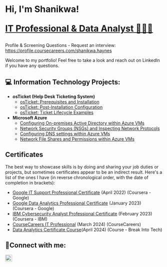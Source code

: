 <h1>Hi, I'm Shanikwa! 
  
<a href="https://github.com/ShanikwaH">IT Professional & Data Analyst 👩🏻‍💻</a></h1>

Profile & Screening Questions - Request an interview: https://profile.coursecareers.com/shanikwa.haynes

Welcome to my portfolio! Feel free to take a look and reach out on LinkedIn if you have any questions.

<h2>💻 Information Technology Projects:</h2>

- <b>osTicket (Help Desk Ticketing System)</b>
  - [osTicket: Prerequisites and Installation](https://github.com/shanikwah/osticket-prereqs)
  - [osTicket: Post-Installation Configuration](https://github.com/shanikwah/post-install-config)
  - [osTicket: Ticket Lifecycle Examples](https://github.com/shanikwah/ticket-lifecycle)
- <b>Microsoft Azure</b>
  - [Configuring On-premises Active Directory within Azure VMs](https://github.com/shanikwah/configure-ad)
  - [Network Security Groups (NSGs) and Inspecting Network Protocols](https://github.com/shanikwah/azure-network-protocols)
  - [Configuring DNS settings within Azure VMs](https://github.com/shanikwah/configure-dns)
  - [Network File Shares and Permissions within Azure VMs](https://github.com/shanikwah/configure-network-file-shares-and-permissions)

## Certificates
The best way to showcase skills is by doing and sharing your job duties or projects, but sometimes certificates appear to be an indirect result. Here's a list of the ones I have (in reverse chronological order, with the date of completion in brackets):
- [Google IT Support Professional Certificate](https://www.credly.com/badges/99d5d807-caff-4f75-aa06-2f6aabae9484/linked_in?t=rao7px) (April 2022) (Coursera - Google)
- [Google Data Analytics Professional Certificate](https://www.credly.com/badges/424140cb-f580-496e-a94b-700aa135124b/linked_in?t=rnw9eb) (January 2023) (Coursera - Google)
- [IBM Cybersecurity Analyst Professional Certificate](https://www.credly.com/badges/655ecca1-d320-4b12-ae51-61d753a50f71) (February 2023) (Coursera - IBM)
- [CourseCareers IT Professional](https://profile.coursecareers.com/shanikwa.haynes) (March 2024) (CourseCareers)
- [Data Analytics Certificate Course](https://github.com/shanikwah/Data-Analysis-Portfolio/blob/main/Shanikwa%20H%20break-into-tech-data-analytics-certificate.pdf)(April 2024) (Course - Break Into Tech)  

<h2>🤳Connect with me:</h2>

[<img align="left" alt="Shanikwa | LinkedIn" width="22px" src="https://cdn.jsdelivr.net/npm/simple-icons@v3/icons/linkedin.svg" />][linkedin]

[linkedin]: https://www.linkedin.com/in/shanikwahaynes/
[Calendly]: https://calendly.com/shanikwalhay/30min/
